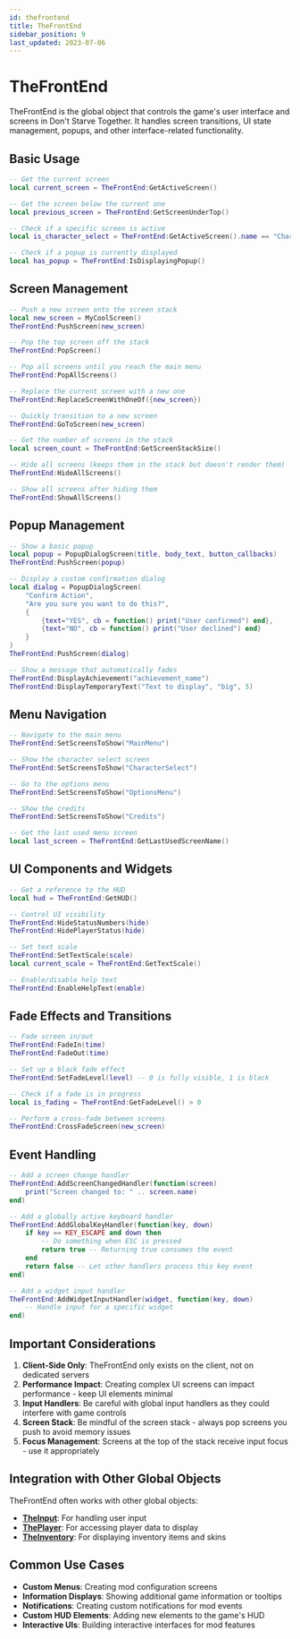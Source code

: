 ```yaml
---
id: thefrontend
title: TheFrontEnd
sidebar_position: 9
last_updated: 2023-07-06
---
```


# TheFrontEnd

TheFrontEnd is the global object that controls the game's user interface and screens in Don't Starve Together. It handles screen transitions, UI state management, popups, and other interface-related functionality.

## Basic Usage

```lua
-- Get the current screen
local current_screen = TheFrontEnd:GetActiveScreen()

-- Get the screen below the current one
local previous_screen = TheFrontEnd:GetScreenUnderTop()

-- Check if a specific screen is active
local is_character_select = TheFrontEnd:GetActiveScreen().name == "CharacterSelectScreen"

-- Check if a popup is currently displayed
local has_popup = TheFrontEnd:IsDisplayingPopup()
```

## Screen Management

```lua
-- Push a new screen onto the screen stack
local new_screen = MyCoolScreen()
TheFrontEnd:PushScreen(new_screen)

-- Pop the top screen off the stack
TheFrontEnd:PopScreen()

-- Pop all screens until you reach the main menu
TheFrontEnd:PopAllScreens()

-- Replace the current screen with a new one
TheFrontEnd:ReplaceScreenWithOneOf({new_screen})

-- Quickly transition to a new screen
TheFrontEnd:GoToScreen(new_screen)

-- Get the number of screens in the stack
local screen_count = TheFrontEnd:GetScreenStackSize()

-- Hide all screens (keeps them in the stack but doesn't render them)
TheFrontEnd:HideAllScreens()

-- Show all screens after hiding them
TheFrontEnd:ShowAllScreens()
```

## Popup Management

```lua
-- Show a basic popup
local popup = PopupDialogScreen(title, body_text, button_callbacks)
TheFrontEnd:PushScreen(popup)

-- Display a custom confirmation dialog
local dialog = PopupDialogScreen(
    "Confirm Action", 
    "Are you sure you want to do this?",
    {
        {text="YES", cb = function() print("User confirmed") end},
        {text="NO", cb = function() print("User declined") end}
    }
)
TheFrontEnd:PushScreen(dialog)

-- Show a message that automatically fades
TheFrontEnd:DisplayAchievement("achievement_name")
TheFrontEnd:DisplayTemporaryText("Text to display", "big", 5)
```

## Menu Navigation

```lua
-- Navigate to the main menu
TheFrontEnd:SetScreensToShow("MainMenu")

-- Show the character select screen
TheFrontEnd:SetScreensToShow("CharacterSelect")

-- Go to the options menu
TheFrontEnd:SetScreensToShow("OptionsMenu")

-- Show the credits
TheFrontEnd:SetScreensToShow("Credits")

-- Get the last used menu screen
local last_screen = TheFrontEnd:GetLastUsedScreenName()
```

## UI Components and Widgets

```lua
-- Get a reference to the HUD
local hud = TheFrontEnd:GetHUD()

-- Control UI visibility
TheFrontEnd:HideStatusNumbers(hide)
TheFrontEnd:HidePlayerStatus(hide)

-- Set text scale
TheFrontEnd:SetTextScale(scale)
local current_scale = TheFrontEnd:GetTextScale()

-- Enable/disable help text
TheFrontEnd:EnableHelpText(enable)
```

## Fade Effects and Transitions

```lua
-- Fade screen in/out
TheFrontEnd:FadeIn(time)
TheFrontEnd:FadeOut(time)

-- Set up a black fade effect
TheFrontEnd:SetFadeLevel(level) -- 0 is fully visible, 1 is black

-- Check if a fade is in progress
local is_fading = TheFrontEnd:GetFadeLevel() > 0

-- Perform a cross-fade between screens
TheFrontEnd:CrossFadeScreen(new_screen)
```

## Event Handling

```lua
-- Add a screen change handler
TheFrontEnd:AddScreenChangedHandler(function(screen)
    print("Screen changed to: " .. screen.name)
end)

-- Add a globally active keyboard handler
TheFrontEnd:AddGlobalKeyHandler(function(key, down)
    if key == KEY_ESCAPE and down then
        -- Do something when ESC is pressed
        return true -- Returning true consumes the event
    end
    return false -- Let other handlers process this key event
end)

-- Add a widget input handler
TheFrontEnd:AddWidgetInputHandler(widget, function(key, down)
    -- Handle input for a specific widget
end)
```

## Important Considerations

1. **Client-Side Only**: TheFrontEnd only exists on the client, not on dedicated servers
2. **Performance Impact**: Creating complex UI screens can impact performance - keep UI elements minimal
3. **Input Handlers**: Be careful with global input handlers as they could interfere with game controls
4. **Screen Stack**: Be mindful of the screen stack - always pop screens you push to avoid memory issues
5. **Focus Management**: Screens at the top of the stack receive input focus - use it appropriately

## Integration with Other Global Objects

TheFrontEnd often works with other global objects:

- **[TheInput](/docs/api-vanilla/global-objects/theinput)**: For handling user input
- **[ThePlayer](/docs/api-vanilla/global-objects/theplayer)**: For accessing player data to display
- **[TheInventory](/docs/api-vanilla/global-objects/theinventory)**: For displaying inventory items and skins

## Common Use Cases

- **Custom Menus**: Creating mod configuration screens
- **Information Displays**: Showing additional game information or tooltips
- **Notifications**: Creating custom notifications for mod events
- **Custom HUD Elements**: Adding new elements to the game's HUD
- **Interactive UIs**: Building interactive interfaces for mod features 

